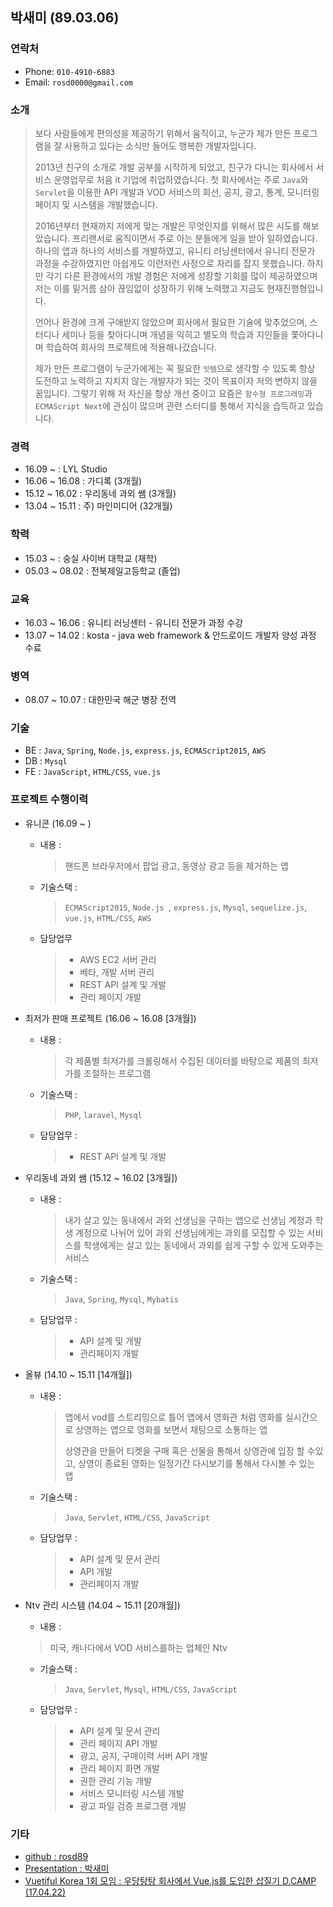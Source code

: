 ## 박새미 (89.03.06)

### 연락처
* Phone: `010-4910-6883`
* Email: `rosd0000@gmail.com`

### 소개
> 보다 사람들에게 편의성을 제공하기 위해서 움직이고, 누군가 제가 만든 프로그램을 잘 사용하고 있다는 소식만 들어도 행복한 개발자입니다.
>
> 2013년 친구의 소개로 개발 공부를 시작하게 되었고, 친구가 다니는 회사에서 서비스 운영업무로 처음 it 기업에 취업하였습니다. 첫 회사에서는 주로 `Java`와 `Servlet`을 이용한 API 개발과 VOD 서비스의 회선, 공지, 광고, 통계, 모니터링 페이지 및 시스템을 개발했습니다.
> 
> 2016년부터 현재까지 저에게 맞는 개발은 무엇인지를 위해서 많은 시도를 해보았습니다. 프리랜서로 움직이면서 주로 아는 분들에게 일을 받아 일하였습니다. 하나의 앱과 하나의 서비스를 개발하였고, 유니티 러닝센터에서 유니티 전문가 과정을 수강하였지만 아쉽게도 이런저런 사정으로 자리를 잡지 못했습니다. 하지만 각기 다른 환경에서의 개발 경험은 저에게 성장할 기회를 많이 제공하였으며 저는 이를 밑거름 삼아 끊임없이 성장하기 위해 노력했고 지금도 현재진행형입니다.
> 
> 언어나 환경에 크게 구애받지 않았으며 회사에서 필요한 기술에 맞추었으며, 스터디나 세미나 등을 찾아다니며 개념을 익히고 별도의 학습과 지인들을 쫓아다니며 학습하여 회사의 프로젝트에 적용해나갔습니다.
> 
> 제가 만든 프로그램이 누군가에게는 꼭 필요한 `잇템`으로 생각할 수 있도록 항상 도전하고 노력하고 지치지 않는 개발자가 되는 것이 목표이자 저의 변하지 않을 꿈입니다. 그렇기 위해 저 자신을 항상 개선 중이고 요즘은 `함수형 프로그래밍`과 `ECMAScript Next`에 관심이 많으며 관련 스터디를 통해서 지식을 습득하고 있습니다.

### 경력
* 16.09 ~ : LYL Studio
* 16.06 ~ 16.08 : 가디록 (3개월)
* 15.12 ~ 16.02 : 우리동네 과외 쌤 (3개월)
* 13.04 ~ 15.11 : 주) 마인미디어 (32개월)
 
### 학력
* 15.03 ~ : 숭실 사이버 대학교 (재학)
* 05.03 ~ 08.02   : 전북제일고등학교 (졸업)

### 교육
* 16.03 ~ 16.06 : 유니티 러닝센터 - 유니티 전문가 과정 수강
* 13.07 ~ 14.02 : kosta - java web framework & 안드로이드 개발자 양성 과정 수료

### 병역
* 08.07 ~ 10.07 : 대한민국 해군 병장 전역

### 기술
* BE : `Java`, `Spring`, `Node.js`, `express.js`, `ECMAScript2015`, `AWS`
* DB : `Mysql`
* FE : `JavaScript`, `HTML/CSS`, `vue.js`

### 프로젝트 수행이력
* 유니콘 (16.09 ~ )
	- 내용 :
		> 핸드폰 브라우저에서 팝업 광고, 동영상 광고 등을 제거하는 앱
	
	- 기술스택 : 
		> `ECMAScript2015`, `Node.js `, `express.js`, `Mysql`, `sequelize.js`, `vue.js`, `HTML/CSS`, `AWS`
	
	- 담당업무
		> - AWS EC2 서버 관리
		> - 베타, 개발 서버 관리
		> - REST API 설계 및 개발
		> - 관리 페이지 개발

* 최저가 판매 프로젝트 (16.06 ~ 16.08 [3개월])
	- 내용 :
		> 각 제품별 최저가를 크롤링해서 수집된 데이터를 바탕으로 제품의 최저가를 조절하는 프로그램
	
	- 기술스택 : 
		> `PHP`, `laravel`, `Mysql`
	
	- 담당업무 : 
		> - REST API 설계 및 개발

* 우리동네 과외 쌤 (15.12 ~ 16.02 [3개월])
	- 내용 : 
		> 내가 살고 있는 동내에서 과외 선생님을 구하는 앱으로 선생님 계정과 학생 계정으로 나뉘어 있어 과외 선생님에게는 과외를 모집할 수 있는 서비스를 학생에게는 살고 있는 동네에서 과외를 쉽게 구할 수 있게 도와주는 서비스
	
	- 기술스택 : 
		> `Java`, `Spring`, `Mysql`, `Mybatis`
	
	- 담당업무 : 
		> - API 설계 및 개발
		> - 관리페이지 개발

* 올뷰 (14.10 ~ 15.11 [14개월])
	- 내용 : 
		> 앱에서 vod를 스트리밍으로 틀어 앱에서 영화관 처럼 영화를 실시간으로 상영하는 앱으로 영화를 보면서 채팅으로 소통하는 앱
		>
		> 상영관을 만들어 티켓을 구매 혹은 선물을 통해서 상영관에 입장 할 수있고, 상영이 종료된 영화는 일정기간 다시보기를 통해서 다시볼 수 있는 앱
	
	- 기술스택 : 
		> `Java`, `Servlet`, `HTML/CSS`, `JavaScript `
	
	- 담당업무 : 
		> - API 설계 및 문서 관리
		> - API 개발
		> - 관리페이지 개발

* Ntv 관리 시스템 (14.04 ~ 15.11 [20개월])
	- 내용 : 
	 > 미국, 캐나다에서 VOD 서비스를하는 업체인 Ntv
	 
	- 기술스택 : 
		> `Java`, `Servlet`, `Mysql`, `HTML/CSS`, `JavaScript `
	
	- 담당업무 :
		> - API 설계 및 문서 관리
		> - 관리 페이지 API 개발
		> - 광고, 공지, 구매이력 서버 API 개발
		> - 관리 페이지 화면 개발
		> - 권한 관리 기능 개발
		> - 서비스 모니터링 시스템 개발
		> - 광고 파일 검증 프로그램 개발

### 기타
* [github : rosd89](https://github.com/rosd89)
* [Presentation :  박새미](https://github.com/rosd89/resume/blob/master/sam_pt_170622.pdf)
* [Vuetiful Korea 1회 모임 : 우당탕탕 회사에서 Vue.js를 도입한 삽질기 D.CAMP (17.04.22)](https://www.slideshare.net/attdro/vuejs-75250521)
